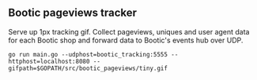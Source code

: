 ## Bootic pageviews tracker

Serve up 1px tracking gif. Collect pageviews, uniques and user agent data for each Bootic shop and forward data to Bootic's events hub over UDP.


    go run main.go --udphost=bootic_tracking:5555 --httphost=localhost:8080 --gifpath=$GOPATH/src/bootic_pageviews/tiny.gif